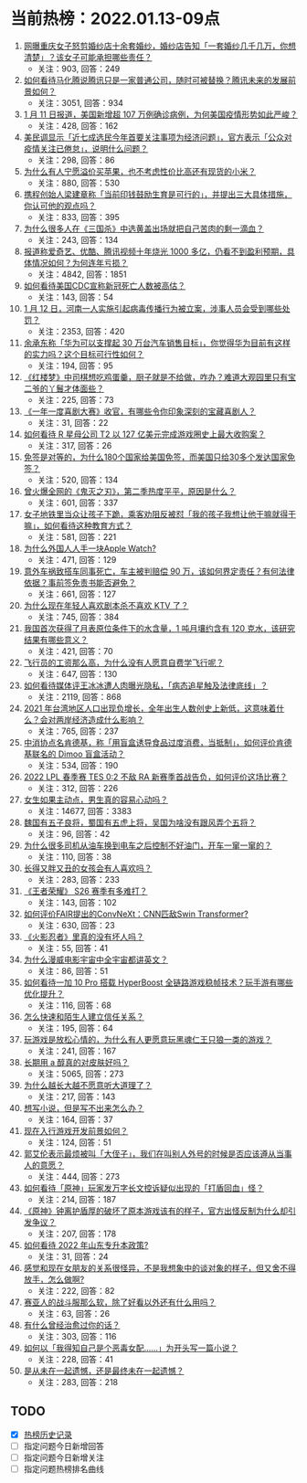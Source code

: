# 当前热榜：2022.01.13-09点
1. [网曝重庆女子怒剪婚纱店十余套婚纱，婚纱店告知「一套婚纱几千几万，你想清楚」？该女子可能承担哪些责任？](https://www.zhihu.com/question/511181048)
    * 关注：903, 回答：249
2. [如何看待马化腾说腾讯只是一家普通公司，随时可被替换？腾讯未来的发展前景如何？](https://www.zhihu.com/question/511122548)
    * 关注：3051, 回答：934
3. [1 月 11 日报道，美国新增超 107 万例确诊病例，为何美国疫情形势如此严峻？](https://www.zhihu.com/question/511030305)
    * 关注：428, 回答：162
4. [美民调显示「近七成选民今年首要关注事项为经济问题」，官方表示「公众对疫情关注已倦怠」，说明什么问题？](https://www.zhihu.com/question/510988534)
    * 关注：298, 回答：86
5. [为什么有人宁愿溢价买苹果，也不考虑性价比高还有现货的小米？](https://www.zhihu.com/question/510951805)
    * 关注：880, 回答：530
6. [携程创始人梁建章称「当前印钱鼓励生育是可行的」，并提出三大具体措施，你认可他的观点吗？](https://www.zhihu.com/question/511145080)
    * 关注：833, 回答：395
7. [为什么很多人在《三国杀》中选黄盖出场就把自己苦肉的剩一滴血？](https://www.zhihu.com/question/488604417)
    * 关注：243, 回答：134
8. [报道称爱奇艺、优酷、腾讯视频十年烧光 1000 多亿，仍看不到盈利预期，具体情况如何？为何连年亏损？](https://www.zhihu.com/question/505729108)
    * 关注：4842, 回答：1851
9. [如何看待美国CDC宣称新冠死亡人数被高估？](https://www.zhihu.com/question/510943670)
    * 关注：143, 回答：54
10. [1 月 12 日，河南一人实施引起病毒传播行为被立案，涉事人员会受到哪些处罚？](https://www.zhihu.com/question/511119932)
    * 关注：2353, 回答：420
11. [余承东称「华为可以支撑起 30 万台汽车销售目标」，你觉得华为目前有这样的实力吗？这个目标可行性如何？](https://www.zhihu.com/question/511065084)
    * 关注：194, 回答：95
12. [《红楼梦》中司棋想吃鸡蛋羹，厨子就是不给做，咋办？难道大观园里只有宝二爷的丫鬟才体面些？](https://www.zhihu.com/question/368108137)
    * 关注：225, 回答：73
13. [《一年一度喜剧大赛》收官，有哪些令你印象深刻的宝藏喜剧人？](https://www.zhihu.com/question/510379361)
    * 关注：31, 回答：22
14. [如何看待 R 星母公司 T2 以 127 亿美元完成游戏圈史上最大收购案？](https://www.zhihu.com/question/511005082)
    * 关注：317, 回答：26
15. [免签是对等的，为什么180个国家给美国免签，而美国只给30多个发达国家免签？](https://www.zhihu.com/question/511095719)
    * 关注：520, 回答：134
16. [曾火爆全网的《鬼灭之刃》，第二季热度平平，原因是什么？](https://www.zhihu.com/question/503438832)
    * 关注：601, 回答：337
17. [女子地铁里当众让孩子下跪，乘客劝阻反被怼「我的孩子我想让他干嘛就得干嘛」，如何看待这种教育方式？](https://www.zhihu.com/question/511173538)
    * 关注：581, 回答：221
18. [为什么外国人人手一块Apple Watch?](https://www.zhihu.com/question/510567451)
    * 关注：471, 回答：129
19. [意外车祸致搭车同事死亡，车主被判赔偿 90 万，该如何界定责任？有何法律依据？事前签免责书能否避免？](https://www.zhihu.com/question/510769722)
    * 关注：661, 回答：127
20. [为什么现在年轻人喜欢剧本杀不喜欢 KTV 了？](https://www.zhihu.com/question/508676250)
    * 关注：745, 回答：384
21. [我国首次获得了月表原位条件下的水含量，1 吨月壤约含有 120 克水，该研究结果有哪些意义？](https://www.zhihu.com/question/510740863)
    * 关注：421, 回答：70
22. [飞行员的工资那么高，为什么没有人愿意自费学飞行呢？](https://www.zhihu.com/question/27782715)
    * 关注：647, 回答：130
23. [如何看待媒体评王冰冰遭人肉曝光隐私，「病态追星触及法律底线」？](https://www.zhihu.com/question/511114024)
    * 关注：2119, 回答：868
24. [2021 年台湾地区人口出现负增长，全年出生人数创史上新低，这意味着什么？会对两岸经济造成什么影响？](https://www.zhihu.com/question/510835585)
    * 关注：765, 回答：237
25. [中消协点名肯德基，称「用盲盒诱导食品过度消费，当抵制」，如何评价肯德基联名的 Dimoo 盲盒活动？](https://www.zhihu.com/question/511138824)
    * 关注：534, 回答：190
26. [2022 LPL 春季赛 TES 0:2 不敌 RA 新赛季首战告负，如何评价这场比赛？](https://www.zhihu.com/question/511191901)
    * 关注：312, 回答：226
27. [女生如果主动点，男生真的容易心动吗？](https://www.zhihu.com/question/367625901)
    * 关注：14677, 回答：3383
28. [魏国有五子良将，蜀国有五虎上将，吴国为啥没有跟风弄个五将？](https://www.zhihu.com/question/510541780)
    * 关注：96, 回答：42
29. [为什么很多司机从油车换到电车之后控制不好油门，开车一窜一窜的？](https://www.zhihu.com/question/511214452)
    * 关注：110, 回答：38
30. [长得又胖又丑的女孩会有人喜欢吗？](https://www.zhihu.com/question/510498637)
    * 关注：283, 回答：233
31. [《王者荣耀》 S26 赛季有多难打？](https://www.zhihu.com/question/510645580)
    * 关注：143, 回答：102
32. [如何评价FAIR提出的ConvNeXt：CNN匹敌Swin Transformer?](https://www.zhihu.com/question/510965760)
    * 关注：630, 回答：23
33. [《火影忍者》里真的没有坏人吗？](https://www.zhihu.com/question/510321357)
    * 关注：55, 回答：41
34. [为什么漫威电影宇宙中全宇宙都讲英文？](https://www.zhihu.com/question/268419009)
    * 关注：86, 回答：51
35. [如何看待一加 10 Pro 搭载 HyperBoost 全链路游戏稳帧技术？玩手游有哪些优化提升？](https://www.zhihu.com/question/511189720)
    * 关注：116, 回答：68
36. [怎么快速和陌生人建立信任关系？](https://www.zhihu.com/question/511169177)
    * 关注：195, 回答：64
37. [玩游戏是放松心情的，为什么有人更愿意玩黑魂仁王只狼一类的游戏？](https://www.zhihu.com/question/485467515)
    * 关注：241, 回答：167
38. [长期用 a 醇真的对皮肤好吗？](https://www.zhihu.com/question/351700422)
    * 关注：5065, 回答：273
39. [为什么越长大越不愿意听大道理了？](https://www.zhihu.com/question/510426627)
    * 关注：217, 回答：143
40. [想写小说，但是写不出来怎么办？](https://www.zhihu.com/question/510399128)
    * 关注：164, 回答：37
41. [现在入行游戏开发前景如何？](https://www.zhihu.com/question/509691450)
    * 关注：124, 回答：51
42. [郭艾伦表示最烦被叫「大侄子」，我们在叫别人外号的时候是否应该遵从当事人的意愿？](https://www.zhihu.com/question/505985549)
    * 关注：444, 回答：273
43. [如何看待「原神」玩家发万字长文控诉疑似出现的「打盾回血」怪？](https://www.zhihu.com/question/510935853)
    * 关注：214, 回答：187
44. [《原神》钟离护盾厚的破坏了原本游戏该有的样子，官方出怪反制为什么却引发争议？](https://www.zhihu.com/question/510931166)
    * 关注：207, 回答：178
45. [如何看待 2022 年山东专升本政策?](https://www.zhihu.com/question/509913028)
    * 关注：31, 回答：24
46. [感觉和现在女朋友的关系很怪异，不是我想象中的谈对象的样子，但又舍不得放手，怎么做啊?](https://www.zhihu.com/question/506535272)
    * 关注：222, 回答：82
47. [赛亚人的战斗服那么软，除了好看以外还有什么用吗？](https://www.zhihu.com/question/423581716)
    * 关注：63, 回答：26
48. [有什么曾经治愈过你的话？](https://www.zhihu.com/question/503627860)
    * 关注：303, 回答：116
49. [如何以「我得知自己是个恶毒女配……」为开头写一篇小说？](https://www.zhihu.com/question/410893395)
    * 关注：228, 回答：41
50. [是从未在一起遗憾，还是最终未在一起遗憾？](https://www.zhihu.com/question/506782012)
    * 关注：283, 回答：218
## TODO
* [x] [热榜历史记录](hot_history/AllHot.md)
* [ ] 指定问题今日新增回答
* [ ] 指定问题今日新增关注
* [ ] 指定问题热榜排名曲线
